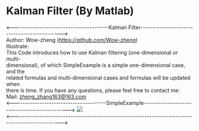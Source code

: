 # Kalman Filter (By Matlab)
<----------------------------------------Kalman Filter--------------------------------------------->  
Author: Wow-zheng                                      (https://github.com/Wow-zheng)  
Illustrate:  
    This Code introduces how to use Kalman filtering (one-dimensional or multi-  
    dimensional), of which SimpleExample is a simple one-dimensional case, and the  
    related formulas and multi-dimensional cases and formulas will be updated when  
    there is time. If you have any questions, please feel free to contact me:  
Mail:
    zheng_zhang163@163.com  
<---------------------------------------SimpleExample---------------------------------------------->
![](https://github.com/Wow-zheng/Kalman-Filter/blob/master/Picture/SimpleExample.png)  
<-------------------------------------------------------------------------------------------------->  

